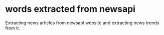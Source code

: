 # words extracted from newsapi

Extracting news articles from newsapi website and extracting news trends from it.
